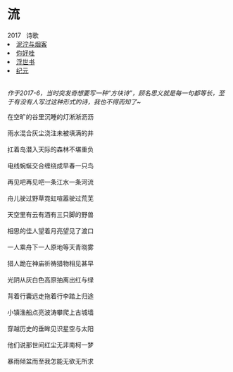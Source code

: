 # 流

<nav class="navbar">
  <div class="navbar__inner">
    <div class="navbar__items">
      <span class="badge badge--info">2017</span>&nbsp;&nbsp;
      <span class="badge badge--primary">诗歌</span>
    </div>
    <div class="navbar__items navbar__items--right">
      <li class="pills__item pills__item--active"><a href="/docs/Collection/stuck_in_cloud">泥泞与烟客</a></li>
      <li class="pills__item"><a href="/docs/Collection/how_you_doing">你好哇</a></li>
      <li class="pills__item"><a href="/docs/Collection/ukiyoe">浮世书</a></li>
      <li class="pills__item"><a href="/docs/Collection/anno">纪元</a></li>
    </div>
  </div>
</nav><br />

*作于2017-6，当时突发奇想要写一种“方块诗”，顾名思义就是每一句都等长，至于有没有人写过这种形式的诗，我也不得而知了~*

<div class="card-demo">
  <div class="card">
    <div class="card__body">
      <p>
        在空旷的谷里沉睡的灯淅淅沥沥<br /><br />雨水混合灰尘浇注未被填满的井<br /><br />扛着岛潜入天际的森林不堪重负<br /><br />电线蜿蜒交合缠绕成早春一只鸟<br /><br />再见吧再见吧一条江水一条河流<br /><br />舟儿驶过野草霓虹喧嚣驶过荒芜<br /><br />天空里有云有酒有三只脚的野兽<br /><br />相思的佳人望着月亮望见了渡口<br /><br />一人乘舟下一人原地等天青晓雾<br /><br />猎人跪在神庙祈祷猎物相见甚早<br /><br />光阴从灰白色高原抽离出红与绿<br /><br />背着行囊远走拖着行李踏上归途<br /><br />小镇渔船点亮波涛攀爬上古城墙<br /><br />穿越历史的垂眸见识星空与太阳<br /><br />他们说那世间红尘无非南柯一梦<br /><br />暴雨倾盆而至我怎能无欲无所求
      </p>
    </div>
  </div>
</div><br />
